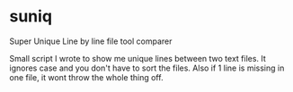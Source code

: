 # suniq
Super Unique
Line by line file tool comparer

Small script I wrote to show me unique lines between two text files.  It ignores case and you don't have to sort the files.  Also if 1 line is missing in one file, it wont throw the whole thing off.

